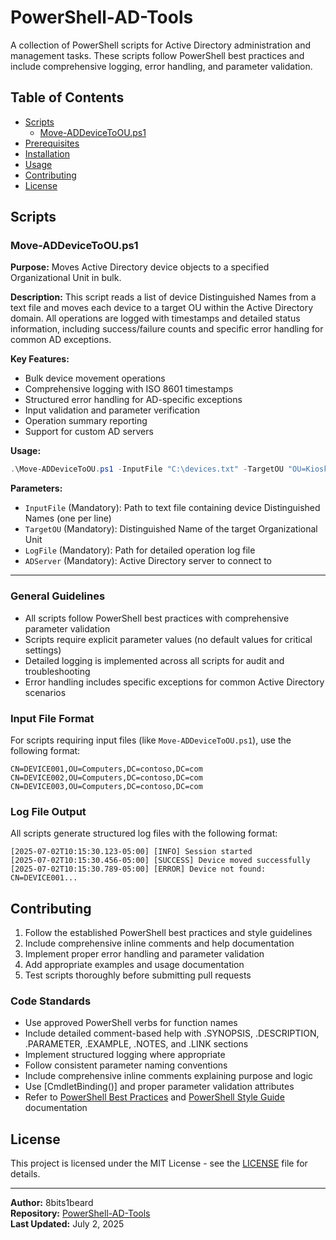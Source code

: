 # PowerShell-AD-Tools

A collection of PowerShell scripts for Active Directory administration and management tasks. These scripts follow PowerShell best practices and include comprehensive logging, error handling, and parameter validation.

## Table of Contents

- [Scripts](#scripts)
  - [Move-ADDeviceToOU.ps1](#move-addevicetoups1)
- [Prerequisites](#prerequisites)
- [Installation](#installation)
- [Usage](#usage)
- [Contributing](#contributing)
- [License](#license)

## Scripts

### Move-ADDeviceToOU.ps1

**Purpose:** Moves Active Directory device objects to a specified Organizational Unit in bulk.

**Description:** This script reads a list of device Distinguished Names from a text file and moves each device to a target OU within the Active Directory domain. All operations are logged with timestamps and detailed status information, including success/failure counts and specific error handling for common AD exceptions.

**Key Features:**
- Bulk device movement operations
- Comprehensive logging with ISO 8601 timestamps
- Structured error handling for AD-specific exceptions
- Input validation and parameter verification
- Operation summary reporting
- Support for custom AD servers

**Usage:**
```powershell
.\Move-ADDeviceToOU.ps1 -InputFile "C:\devices.txt" -TargetOU "OU=Kiosk,OU=Development,DC=contoso,DC=com" -LogFile "C:\Logs\move.log" -ADServer "dc01.contoso.com"
```

**Parameters:**
- `InputFile` (Mandatory): Path to text file containing device Distinguished Names (one per line)
- `TargetOU` (Mandatory): Distinguished Name of the target Organizational Unit
- `LogFile` (Mandatory): Path for detailed operation log file
- `ADServer` (Mandatory): Active Directory server to connect to

---

### General Guidelines

- All scripts follow PowerShell best practices with comprehensive parameter validation
- Scripts require explicit parameter values (no default values for critical settings)
- Detailed logging is implemented across all scripts for audit and troubleshooting
- Error handling includes specific exceptions for common Active Directory scenarios

### Input File Format

For scripts requiring input files (like `Move-ADDeviceToOU.ps1`), use the following format:

```text
CN=DEVICE001,OU=Computers,DC=contoso,DC=com
CN=DEVICE002,OU=Computers,DC=contoso,DC=com
CN=DEVICE003,OU=Computers,DC=contoso,DC=com
```

### Log File Output

All scripts generate structured log files with the following format:

```text
[2025-07-02T10:15:30.123-05:00] [INFO] Session started
[2025-07-02T10:15:30.456-05:00] [SUCCESS] Device moved successfully
[2025-07-02T10:15:30.789-05:00] [ERROR] Device not found: CN=DEVICE001...
```

## Contributing

1. Follow the established PowerShell best practices and style guidelines
2. Include comprehensive inline comments and help documentation
3. Implement proper error handling and parameter validation
4. Add appropriate examples and usage documentation
5. Test scripts thoroughly before submitting pull requests

### Code Standards

- Use approved PowerShell verbs for function names
- Include detailed comment-based help with .SYNOPSIS, .DESCRIPTION, .PARAMETER, .EXAMPLE, .NOTES, and .LINK sections
- Implement structured logging where appropriate
- Follow consistent parameter naming conventions
- Include comprehensive inline comments explaining purpose and logic
- Use [CmdletBinding()] and proper parameter validation attributes
- Refer to [PowerShell Best Practices](../PoSh-Best-Practice/) and [PowerShell Style Guide](../PoSh-style/) documentation

## License

This project is licensed under the MIT License - see the [LICENSE](LICENSE) file for details.

---

**Author:** 8bits1beard  
**Repository:** [PowerShell-AD-Tools](https://github.com/yourusername/PowerShell-AD-Tools)  
**Last Updated:** July 2, 2025